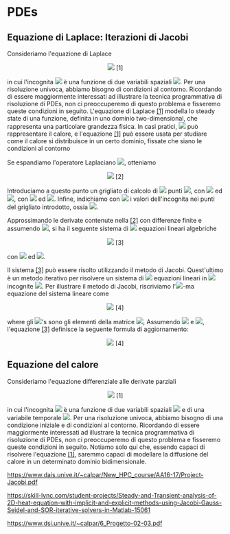 # PDEs

## Equazione di Laplace: Iterazioni di Jacobi

Consideriamo l'equazione di Laplace

<p align="center">
  <img src="https://render.githubusercontent.com/render/math?math=\nabla^2T(x,y)=0." id="laplaceEquation">       [1]
</p>

in cui l'incognita <img src="https://render.githubusercontent.com/render/math?math=T(x,y)"> è una funzione di due variabili spaziali <img src="https://render.githubusercontent.com/render/math?math=(x,y)">. Per una risoluzione univoca, abbiamo bisogno di condizioni al contorno. Ricordando di essere maggiormente interessati ad illustrare la tecnica programmativa di risoluzione di PDEs, non ci preoccuperemo di questo problema e fisseremo queste condizioni in seguito. L'equazione di Laplace [\[1\]](#laplaceEquation) modella lo steady state di una funzione, definita in uno dominio two-dimensional, che rappresenta una particolare grandezza fisica. In casi pratici, <img src="https://render.githubusercontent.com/render/math?math=T(x,y)"> può rappresentare il calore, e l'equazione [\[1\]](#laplaceEquation) può essere usata per studiare come il calore si distribuisce in un certo dominio, fissate che siano le condizioni al contorno

Se espandiamo l'operatore Laplaciano <img src="https://render.githubusercontent.com/render/math?math=\nabla^2">, otteniamo

<p align="center">
  <img src="https://render.githubusercontent.com/render/math?math=\frac{\partial^2 T(x,y)}{\partial x^2} %2B \frac{\partial^2 T(x,y)}{\partial y^2}=0." id="laplaceEquationExpanded">       [2]
</p>

Introduciamo a questo punto un grigliato di calcolo di <img src="https://render.githubusercontent.com/render/math?math=M\times N"> punti <img src="https://render.githubusercontent.com/render/math?math=(x_m, y_n)">, con <img src="https://render.githubusercontent.com/render/math?math=x_m=m \Delta x"> ed <img src="https://render.githubusercontent.com/render/math?math=y_n=n \Delta y">, con <img src="https://render.githubusercontent.com/render/math?math=m=0,\ldots,M-1"> ed <img src="https://render.githubusercontent.com/render/math?math=n=0,\ldots,N-1">. Infine, indichiamo con <img src="https://render.githubusercontent.com/render/math?math=T_{mn}"> i valori dell'incognita nei punti del grigliato introdotto, ossia <img src="https://render.githubusercontent.com/render/math?math=T(x_m,y_n)=T_{m,n}">.

Approssimando le derivate contenute nella [\[2\]](#laplaceEquationExpanded) con differenze finite e assumendo <img src="https://render.githubusercontent.com/render/math?math=\Delta x=\Delta y = 1">, si ha il seguente sistema di <img src="https://render.githubusercontent.com/render/math?math=M\times N"> equazioni lineari algebriche

<p align="center">
  <img src="https://render.githubusercontent.com/render/math?math=T_{m %2B 1,n}^{k}-2T_{m,n}^{k} %2B T_{m-1,n}^{k} %2B T_{m,n %2B 1}^{k}-2T_{m,n}^{k} %2B T_{m,n-1}^{k}," id="laplaceEquationDiscretized">       [3]
</p>

con <img src="https://render.githubusercontent.com/render/math?math=m=0,\ldots,M-1"> ed <img src="https://render.githubusercontent.com/render/math?math=n=0,\ldots,N-1">.

Il sistema [\[3\]](#laplaceEquationDiscretized) può essere risolto utilizzando il metodo di Jacobi. Quest'ultimo è un metodo iterativo per risolvere un sistema di <img src="https://render.githubusercontent.com/render/math?math=P"> equazioni lineari in <img src="https://render.githubusercontent.com/render/math?math=P"> incognite <img src="https://render.githubusercontent.com/render/math?math=\mathbf{y}=\mathbf{A}\cdot \mathbf{x}">. Per illustrare il metodo di Jacobi, riscriviamo l'<img src="https://render.githubusercontent.com/render/math?math=i">-ma equazione del sistema lineare come

<p align="center">
  <img src="https://render.githubusercontent.com/render/math?math=a_{i,1}x_1 %2B a_{i,2}x_2 %2B \ldots %2B a_{i,P}x_P=0," id="ithEquation">       [4]
</p>

where gli <img src="https://render.githubusercontent.com/render/math?math=a_{i,p}">'s sono gli elementi della matrice <img src="https://render.githubusercontent.com/render/math?math=\mathbf{A}">, 
Assumendo <img src="https://render.githubusercontent.com/render/math?math=\Delta t=1"> e <img src="https://render.githubusercontent.com/render/math?math=\Delta x=\Delta y=1">,  l'equazione [\[3\]](#heatEquationDiscretized) definisce la seguente formula di aggiornamento:

<p align="center">
  <img src="https://render.githubusercontent.com/render/math?math=\frac{T_{m,n}^{k %2B 1}-T_{m,n}^{k}}{\Delta t}=\frac{T_{m %2B 1,n}^{k}-2T_{m,n}^{k} %2B T_{m-1,n}^{k}}{\Delta x^2} %2B \frac{T_{m,n %2B 1}^{k}-2T_{m,n}^{k} %2B T_{m,n-1}^{k}}{\Delta y^2}." id="heatEquationUpdate">       [4]
</p>

## Equazione del calore

Consideriamo l'equazione differenziale alle derivate parziali

<p align="center">
  <img src="https://render.githubusercontent.com/render/math?math=\frac{\partial T(x,y,t)}{\partial t}=\nabla^2T(x,y,t)." id="heatEquation">       [1]
</p>

in cui l'incognita <img src="https://render.githubusercontent.com/render/math?math=T(x,y,t)"> è una funzione di due variabili spaziali <img src="https://render.githubusercontent.com/render/math?math=(x,y)"> e di una variabile temporale <img src="https://render.githubusercontent.com/render/math?math=t">. Per una risoluzione univoca, abbiamo bisogno di una condizione iniziale e di condizioni al contorno. Ricordando di essere maggiormente interessati ad illustrare la tecnica programmativa di risoluzione di PDEs, non ci preoccuperemo di questo problema e fisseremo queste condizioni in seguito. Notiamo solo qui che, essendo capaci di risolvere l'equazione [\[1\]](#heatEquation), saremmo capaci di modellare la diffusione del calore in un determinato dominio bidimensionale.

https://www.dais.unive.it/~calpar/New_HPC_course/AA16-17/Project-Jacobi.pdf

https://skill-lync.com/student-projects/Steady-and-Transient-analysis-of-2D-heat-equation-with-implicit-and-explicit-methods-using-Jacobi-Gauss-Seidel-and-SOR-iterative-solvers-in-Matlab-15061

https://www.dsi.unive.it/~calpar/6_Progetto-02-03.pdf

